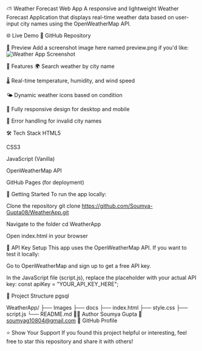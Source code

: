 ⛅ Weather Forecast Web App
A responsive and lightweight Weather Forecast Application that displays real-time weather data based on user-input city names using the OpenWeatherMap API.

🌐 Live Demo
📂 GitHub Repository

📸 Preview
Add a screenshot image here named preview.png if you'd like:
![Weather App Screenshot](preview.png)

🚀 Features
🌍 Search weather by city name

🌡️ Real-time temperature, humidity, and wind speed

🌤️ Dynamic weather icons based on condition

📱 Fully responsive design for desktop and mobile

🔁 Error handling for invalid city names

🛠️ Tech Stack
HTML5

CSS3

JavaScript (Vanilla)

OpenWeatherMap API

GitHub Pages (for deployment)

🔧 Getting Started
To run the app locally:

Clone the repository
git clone https://github.com/Soumya-Gupta08/WeatherApp.git

Navigate to the folder
cd WeatherApp

Open index.html in your browser

🔑 API Key Setup
This app uses the OpenWeatherMap API. If you want to test it locally:

Go to OpenWeatherMap and sign up to get a free API key.

In the JavaScript file (script.js), replace the placeholder with your actual API key:
const apiKey = "YOUR_API_KEY_HERE";

📁 Project Structure
pgsql

WeatherApp/
├── Images
├── docs
  ├── index.html
  ├── style.css
  ├── script.js
└── README.md
🙋‍♀️ Author
Soumya Gupta
📧 soumyag10804@gmail.com
🔗 GitHub Profile

⭐ Show Your Support
If you found this project helpful or interesting, feel free to star this repository and share it with others!

